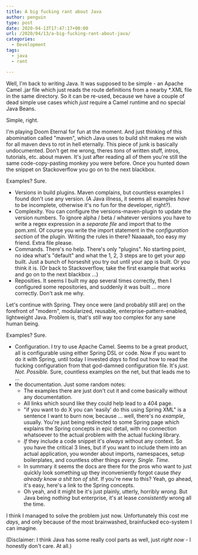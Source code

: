 ```yaml
---
title: A big fucking rant about Java
author: penguin
type: post
date: 2020-04-13T17:47:17+00:00
url: /2020/04/13/a-big-fucking-rant-about-java/
categories:
  - Development
tags:
  - java
  - rant

---
```

Well, I'm back to writing Java. It was supposed to be simple - an Apache Camel .jar file which just reads the route definitions from a nearby *.XML file in the same directory. So it can be re-used, because we have a couple of dead simple use cases which _just_ require a Camel runtime and no special Java Beans.

Simple, right.

I'm playing Doom Eternal for fun at the moment. And just thinking of this abomination called "maven", which Java uses to build shit makes me wish for all maven devs to rot in hell eternally. This piece of junk is basically undocumented. Don't get me wrong, theres _tons_ of written stuff, intros, tutorials, etc. about maven. It's just after reading all of them you're still the same code-copy-pasting monkey you were before. Once you hunted down the snippet on Stackoverflow you go on to the next blackbox.

Examples? Sure.

  * Versions in build plugins. Maven complains, but countless examples I found don't use any version. (A Java illness, it seems all examples _have_ to be incomplete, otherwise it's no fun for the developer, right?).
  * Complexity. You can configure the versions-maven-plugin to update the version numbers. To ignore alpha / beta / whatever versions you have to write a regex expression in a _separate file_ and import that to the pom.xml. Of course you write the import statement in the _configuration section_ of the plugin. Writing the rules in there? Naaaaah, too easy my friend. Extra file please.
  * Commands. There's no help. There's only "plugins". No starting point, no idea what's "default" and what the 1, 2, 3 steps are to get your app built. Just a bunch of horseshit you try out until your app is built. Or you think it is. (Or back to Stackoverflow, take the first example that works and go on to the next blackbox ...)
  * Reposities. It seems I built my app several times correctly, then I configured some repositories, and suddenly it was built ... more correctly. Don't ask me why.

Let's continue with Spring. They once were (and probably still are) on the forefront of "modern", modularized, reusable, enterprise-pattern-enabled, lightweight Java. Problem is, that's _still_ way too complex for any sane human being.

Examples? Sure.

  * Configuration. I try to use Apache Camel. Seems to be a great product, all is configurable using either Spring DSL or code. Now if you want to do it with Spring, until today I invested _days_ to find out how to read the fucking configuration from that god-damned configuration file. It's _just. Not. Possible._ Sure, countless examples on the net, but that leads me to ...
  * the documentation. Just some random notes:
      * The examples there are just don't cut it and come basically without any documentation.
      * All links which sound like they could help lead to a 404 page.
      * "if you want to do X you can 'easily' do this using Spring XML" is a sentence I want to burn now, because ... well, there's no _example_, usually. You're just being redirected to some Spring page which explains the Spring concepts in epic detail, with no connection whatsoever to the actual problem with the actual fucking library.
      * _If_ they include a code snippet it's _always_ without any context. So you have the critical 3 lines, but if you want to include them into an actual application, you wonder about imports, namespaces, setup boilerplates, and countless other things _every. Single. Time_.
      * In summary it seems the docs are there for the pros who want to just quickly look something up they inconveniently forgot cause _they already know a shit ton of shit_. If you're new to this? Yeah, go ahead, it's easy, here's a link to the Spring concepts.
      * Oh yeah, and it might be it's just plainly, utterly, horribly _wrong_. But Java being _nothing_ but enterprise, it's at lease _consistently_ wrong all the time.

I think I managed to solve the problem just now. Unfortunately this cost me _days_, and only because of the most brainwashed, brainfucked eco-system I can imagine.

(Disclaimer: I think Java has some really cool parts as well, just _right now_ - I honestly don't care. At all.)